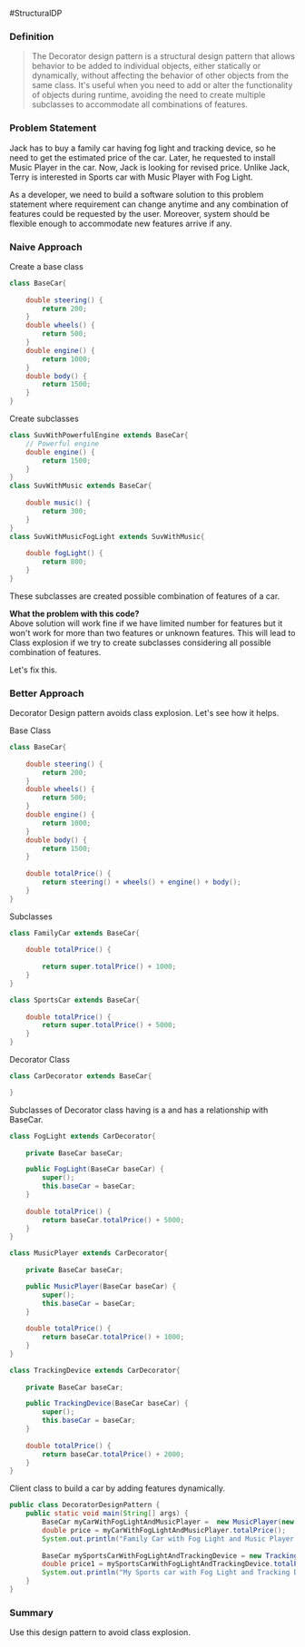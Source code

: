 #StructuralDP
### Definition

>   The Decorator design pattern is a structural design pattern that allows behavior to be added to individual objects, either statically or dynamically, without affecting the behavior of other objects from the same class. It's useful when you need to add or alter the functionality of objects during runtime, avoiding the need to create multiple subclasses to accommodate all combinations of features.

### Problem Statement
Jack has to buy a family car having fog light and tracking device, so he need to get the estimated price of the car. Later, he requested to install Music Player in the car. Now, Jack is looking for revised price. Unlike Jack, Terry is interested in Sports car with Music Player with Fog Light. 

As a developer, we need to build a software solution to this problem statement where requirement can change anytime and any combination of features could be requested by the user. Moreover, system should be flexible enough to accommodate new features arrive if any.

### Naive Approach

Create a base class
```java
class BaseCar{
	
	double steering() {
		return 200;
	}
	double wheels() {
		return 500;
	}
	double engine() {
		return 1000;
	}
	double body() {
		return 1500;
	}
}
```

Create subclasses 

```java
class SuvWithPowerfulEngine extends BaseCar{
	// Powerful engine 
	double engine() {
		return 1500;
	}
}
class SuvWithMusic extends BaseCar{
	
	double music() {
		return 300;
	}
}
class SuvWithMusicFogLight extends SuvWithMusic{
	
	double fogLight() {
		return 800;
	}
}
```

These subclasses are created possible combination of features of a car.

**What the problem with this code?**  
Above solution will work fine if we have limited number for features but it won't work for more than two features or unknown features. This will lead to Class explosion if we try to create subclasses considering all possible combination of features.

Let's fix this.

### Better Approach
Decorator Design pattern avoids class explosion. Let's see how it helps.

Base Class
```java
class BaseCar{
	
	double steering() {
		return 200;
	}
	double wheels() {
		return 500;
	}
	double engine() {
		return 1000;
	}
	double body() {
		return 1500;
	}
	
	double totalPrice() {
		return steering() + wheels() + engine() + body();
	}
}
```

Subclasses

```java
class FamilyCar extends BaseCar{
	
	double totalPrice() {
		
		return super.totalPrice() + 1000;
	}
}

class SportsCar extends BaseCar{
	
	double totalPrice() {
		return super.totalPrice() + 5000;
	}
}
```

Decorator Class

```java
class CarDecorator extends BaseCar{

}
```

Subclasses of Decorator class having is a and has a relationship with BaseCar.

```java
class FogLight extends CarDecorator{
	
	private BaseCar baseCar;

	public FogLight(BaseCar baseCar) {
		super();
		this.baseCar = baseCar;
	}
	
	double totalPrice() {
		return baseCar.totalPrice() + 5000;
	}
}

class MusicPlayer extends CarDecorator{
	
	private BaseCar baseCar;

	public MusicPlayer(BaseCar baseCar) {
		super();
		this.baseCar = baseCar;
	}
	
	double totalPrice() {
		return baseCar.totalPrice() + 1000;
	}
}

class TrackingDevice extends CarDecorator{
	
	private BaseCar baseCar;

	public TrackingDevice(BaseCar baseCar) {
		super();
		this.baseCar = baseCar;
	}
	
	double totalPrice() {
		return baseCar.totalPrice() + 2000;
	}
}
```

Client class to build a car by adding features dynamically.

```java
public class DecoratorDesignPattern {
	public static void main(String[] args) {
		BaseCar myCarWithFogLightAndMusicPlayer =  new MusicPlayer(new FogLight(new FamilyCar()));
		double price = myCarWithFogLightAndMusicPlayer.totalPrice();
		System.out.println("Family Car with Fog Light and Music Player: " + price);
		
		BaseCar mySportsCarWithFogLightAndTrackingDevice = new TrackingDevice(new FogLight(new SportsCar()));
		double price1 = mySportsCarWithFogLightAndTrackingDevice.totalPrice();
		System.out.println("My Sports car with Fog Light and Tracking Device: " + price1);
	}
}
```

### Summary
Use this design pattern to avoid class explosion.